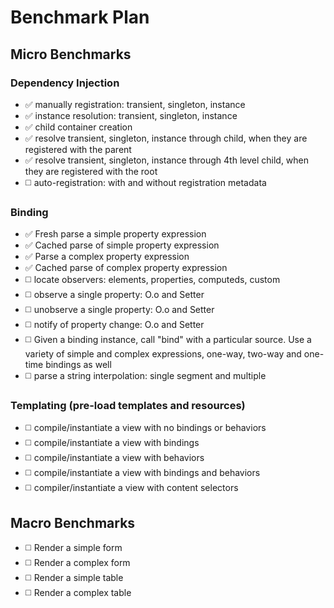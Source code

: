 # Benchmark Plan

## Micro Benchmarks

### Dependency Injection

* :white_check_mark: manually registration: transient, singleton, instance
* :white_check_mark: instance resolution: transient, singleton, instance
* :white_check_mark: child container creation
* :white_check_mark: resolve transient, singleton, instance through child, when they are registered with the parent
* :white_check_mark: resolve transient, singleton, instance through 4th level child, when they are registered with the root
* :white_medium_square: auto-registration: with and without registration metadata

### Binding

* :white_check_mark: Fresh parse a simple property expression
* :white_check_mark: Cached parse of simple property expression
* :white_check_mark: Parse a complex property expression
* :white_check_mark: Cached parse of complex property expression
* :white_medium_square: locate observers: elements, properties, computeds, custom
* :white_medium_square: observe a single property: O.o and Setter
* :white_medium_square: unobserve a single property: O.o and Setter
* :white_medium_square: notify of property change: O.o and Setter
* :white_medium_square: Given a binding instance, call "bind" with a particular source. Use a variety of simple and complex expressions, one-way, two-way and one-time bindings as well
* :white_medium_square: parse a string interpolation: single segment and multiple

### Templating (pre-load templates and resources)

* :white_medium_square: compile/instantiate a view with no bindings or behaviors
* :white_medium_square: compile/instantiate a view with bindings
* :white_medium_square: compile/instantiate a view with behaviors
* :white_medium_square: compile/instantiate a view with bindings and behaviors
* :white_medium_square: compiler/instantiate a view with content selectors

## Macro Benchmarks

* :white_medium_square: Render a simple form
* :white_medium_square: Render a complex form
* :white_medium_square: Render a simple table
* :white_medium_square: Render a complex table
